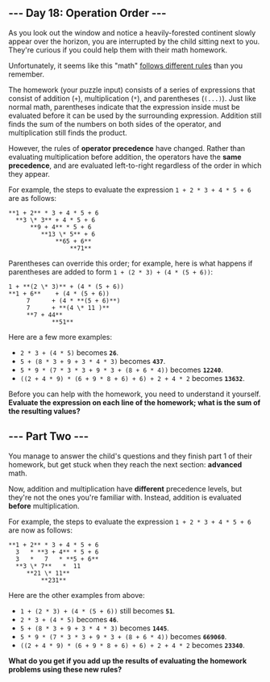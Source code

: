 ## --- Day 18: Operation Order ---

As you look out the window and notice a heavily-forested continent slowly appear over the horizon, you are interrupted by the child sitting next to you. They're curious if you could help them with their math homework.

Unfortunately, it seems like this "math" [follows different rules](https://www.youtube.com/watch?v=3QtRK7Y2pPU&t=15) than you remember.

The homework (your puzzle input) consists of a series of expressions that consist of addition (`+`), multiplication (`*`), and parentheses (`(...)`). Just like normal math, parentheses indicate that the expression inside must be evaluated before it can be used by the surrounding expression. Addition still finds the sum of the numbers on both sides of the operator, and multiplication still finds the product.

However, the rules of **operator precedence** have changed. Rather than evaluating multiplication before addition, the operators have the **same precedence**, and are evaluated left-to-right regardless of the order in which they appear.

For example, the steps to evaluate the expression `1 + 2 * 3 + 4 * 5 + 6` are as follows:

```
**1 + 2** * 3 + 4 * 5 + 6
  **3 \* 3** + 4 * 5 + 6
      **9 + 4** * 5 + 6
         **13 \* 5** + 6
             **65 + 6**
                 **71**
```

Parentheses can override this order; for example, here is what happens if parentheses are added to form `1 + (2 * 3) + (4 * (5 + 6))`:

```
1 + **(2 \* 3)** + (4 * (5 + 6))
**1 + 6**    + (4 * (5 + 6))
     7      + (4 * **(5 + 6)**)
     7      + **(4 \* 11 )**
     **7 + 44**
            **51**
```

Here are a few more examples:

- `2 * 3 + (4 * 5)` becomes **`26`**.
- `5 + (8 * 3 + 9 + 3 * 4 * 3)` becomes **`437`**.
- `5 * 9 * (7 * 3 * 3 + 9 * 3 + (8 + 6 * 4))` becomes **`12240`**.
- `((2 + 4 * 9) * (6 + 9 * 8 + 6) + 6) + 2 + 4 * 2` becomes **`13632`**.

Before you can help with the homework, you need to understand it yourself. **Evaluate the expression on each line of the homework; what is the sum of the resulting values?**

## --- Part Two ---

You manage to answer the child's questions and they finish part 1 of their homework, but get stuck when they reach the next section: **advanced** math.

Now, addition and multiplication have **different** precedence levels, but they're not the ones you're familiar with. Instead, addition is evaluated **before** multiplication.

For example, the steps to evaluate the expression `1 + 2 * 3 + 4 * 5 + 6` are now as follows:

```
**1 + 2** * 3 + 4 * 5 + 6
  3   * **3 + 4** * 5 + 6
  3   *   7   * **5 + 6**
  **3 \* 7**   *  11
     **21 \* 11**
         **231**
```

Here are the other examples from above:

- `1 + (2 * 3) + (4 * (5 + 6))` still becomes **`51`**.
- `2 * 3 + (4 * 5)` becomes **`46`**.
- `5 + (8 * 3 + 9 + 3 * 4 * 3)` becomes **`1445`**.
- `5 * 9 * (7 * 3 * 3 + 9 * 3 + (8 + 6 * 4))` becomes **`669060`**.
- `((2 + 4 * 9) * (6 + 9 * 8 + 6) + 6) + 2 + 4 * 2` becomes **`23340`**.

**What do you get if you add up the results of evaluating the homework problems using these new rules?**

